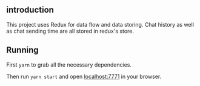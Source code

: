 ## introduction

This project uses Redux for data flow and data storing.
Chat history as well as chat sending time are all stored in redux's store.

## Running

First `yarn` to grab all the necessary dependencies.

Then run `yarn start` and open <localhost:7771> in your browser.
